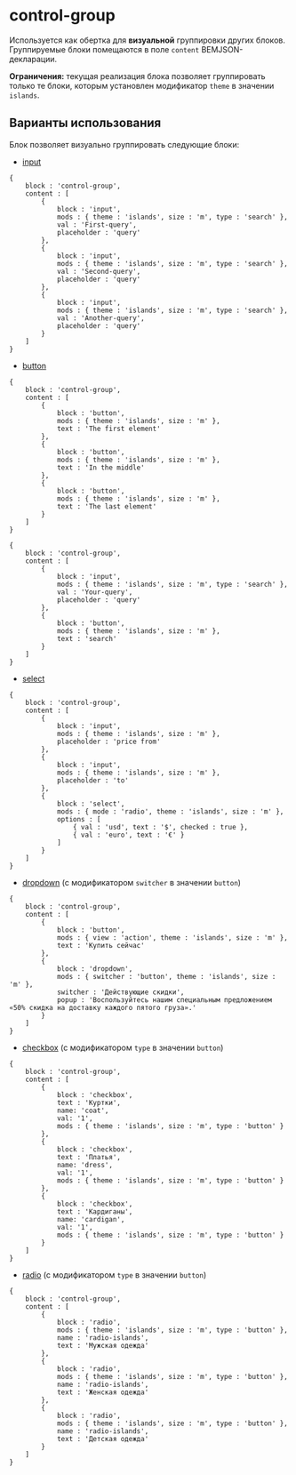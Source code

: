 # control-group

Используется как обертка для **визуальной** группировки других блоков. Группируемые блоки помещаются в поле `content` BEMJSON-декларации.

**Ограничения:** текущая реализация блока позволяет группировать только те блоки, которым установлен модификатор `theme` в значении `islands`.

## Варианты использования

Блок позволяет визуально группировать следующие блоки:

* [input](../input/input.ru.md)

```bemjson
{
    block : 'control-group',
    content : [
        {
            block : 'input',
            mods : { theme : 'islands', size : 'm', type : 'search' },
            val : 'First-query',
            placeholder : 'query'
        },
        {
            block : 'input',
            mods : { theme : 'islands', size : 'm', type : 'search' },
            val : 'Second-query',
            placeholder : 'query'
        },
        {
            block : 'input',
            mods : { theme : 'islands', size : 'm', type : 'search' },
            val : 'Another-query',
            placeholder : 'query'
        }
    ]
}
```

* [button](../button/button.ru.md)

```bemjson
{
    block : 'control-group',
    content : [
        {
            block : 'button',
            mods : { theme : 'islands', size : 'm' },
            text : 'The first element'
        },
        {
            block : 'button',
            mods : { theme : 'islands', size : 'm' },
            text : 'In the middle'
        },
        {
            block : 'button',
            mods : { theme : 'islands', size : 'm' },
            text : 'The last element'
        }
    ]
}
```

```bemjson
{
    block : 'control-group',
    content : [
        {
            block : 'input',
            mods : { theme : 'islands', size : 'm', type : 'search' },
            val : 'Your-query',
            placeholder : 'query'
        },
        {
            block : 'button',
            mods : { theme : 'islands', size : 'm' },
            text : 'search'
        }
    ]
}
```

* [select](../select/select.ru.md)

```bemjson
{
    block : 'control-group',
    content : [
        {
            block : 'input',
            mods : { theme : 'islands', size : 'm' },
            placeholder : 'price from'
        },
        {
            block : 'input',
            mods : { theme : 'islands', size : 'm' },
            placeholder : 'to'
        },
        {
            block : 'select',
            mods : { mode : 'radio', theme : 'islands', size : 'm' },
            options : [
                { val : 'usd', text : '$', checked : true },
                { val : 'euro', text : '€' }
            ]
        }
    ]
}
```

* [dropdown](../dropdown/dropdown.ru.md) (с модификатором `switcher` в значении `button`)

```bemjson
{
    block : 'control-group',
    content : [
        {
            block : 'button',
            mods : { view : 'action', theme : 'islands', size : 'm' },
            text : 'Купить сейчас'
        },
        {
            block : 'dropdown',
            mods : { switcher : 'button', theme : 'islands', size : 'm' },
            switcher : 'Действующие скидки',
            popup : 'Воспользуйтесь нашим специальным предложением «50% скидка на доставку каждого пятого груза».'
        }
    ]
}
```

* [checkbox](../checkbox/checkbox.ru.md) (с модификатором `type` в значении `button`)

```bemjson
{
    block : 'control-group',
    content : [
        {
            block : 'checkbox',
            text : 'Куртки',
            name: 'coat',
            val: '1',
            mods : { theme : 'islands', size : 'm', type : 'button' }
        },
        {
            block : 'checkbox',
            text : 'Платья',
            name: 'dress',
            val: '1',
            mods : { theme : 'islands', size : 'm', type : 'button' }
        },
        {
            block : 'checkbox',
            text : 'Кардиганы',
            name: 'cardigan',
            val: '1',
            mods : { theme : 'islands', size : 'm', type : 'button' }
        }
    ]
}
```

* [radio](../radio/radio.ru.md) (с модификатором `type` в значении `button`)

```bemjson
{
    block : 'control-group',
    content : [
        {
            block : 'radio',
            mods : { theme : 'islands', size : 'm', type : 'button' },
            name : 'radio-islands',
            text : 'Мужская одежда'
        },
        {
            block : 'radio',
            mods : { theme : 'islands', size : 'm', type : 'button' },
            name : 'radio-islands',
            text : 'Женская одежда'
        },
        {
            block : 'radio',
            mods : { theme : 'islands', size : 'm', type : 'button' },
            name : 'radio-islands',
            text : 'Детская одежда'
        }
    ]
}
```
